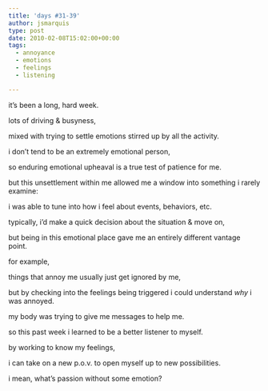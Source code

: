 ```yaml
---
title: 'days #31-39'
author: jsmarquis
type: post
date: 2010-02-08T15:02:00+00:00
tags:
  - annoyance
  - emotions
  - feelings
  - listening

---
```

it&#8217;s been a long, hard week.

  lots of driving & busyness,

  mixed with trying to settle emotions stirred up by all the activity.

  i don&#8217;t tend to be an extremely emotional person,

  so enduring emotional upheaval is a true test of patience for me.


  but this unsettlement within me allowed me a window into something i rarely examine:

  i was able to tune into how i feel about events, behaviors, etc.

  typically, i&#8217;d make a quick decision about the situation & move on,

  but being in this emotional place gave me an entirely different vantage point.


  for example,

  things that annoy me usually just get ignored by me,

  but by checking into the feelings being triggered i could understand <i>why</i> i was annoyed.

  my body was trying to give me messages to help me.


  so this past week i learned to be a better listener to myself.

  by working to know my feelings,

  i can take on a new p.o.v. to open myself up to new possibilities.


  i mean, what&#8217;s passion without some emotion?
